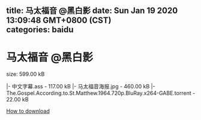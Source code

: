 
title: 马太福音 @黑白影
date: Sun Jan 19 2020 13:09:48 GMT+0800 (CST)    
categories: baidu
---

# 马太福音 @黑白影
size: 599.00 kB
 
 
|- 中文字幕.ass - 117.00 kB
|- 马太福音海报.jpg - 460.00 kB
|- The.Gospel.According.to.St.Matthew.1964.720p.BluRay.x264-GABE.torrent - 22.00 kB

[How to download](https://bpcam.bemobtrk.com/go/2ceec3aa-1ca2-46d6-b9ff-aaa5c184517c?jno=796)